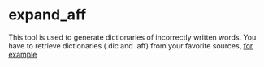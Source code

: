 # expand_aff

This tool is used to generate dictionaries of incorrectly written words.
You have to retrieve dictionaries (.dic and .aff) from your favorite sources, [for example](https://src.chromium.org/viewvc/chrome/trunk/deps/third_party/hunspell_dictionaries/)
